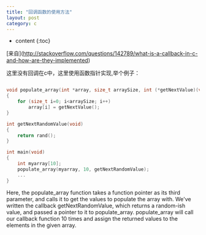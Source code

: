 ```yaml
---
title: "回调函数的使用方法"
layout: post
category: c
---
```


* content
{:toc}

[来自](<BS>http://stackoverflow.com/questions/142789/what-is-a-callback-in-c-and-how-are-they-implemented)
 
这里没有回调在c中，这里使用函数指针实现,举个例子：

```c

void populate_array(int *array, size_t arraySize, int (*getNextValue)(void))
{
    for (size_t i=0; i<arraySize; i++)
        array[i] = getNextValue();
}

int getNextRandomValue(void)
{
    return rand();
}

int main(void)
{
    int myarray[10];
    populate_array(myarray, 10, getNextRandomValue);
    ...
}
```
<BS>Here, the populate_array function takes a function pointer as its third parameter, and calls it to get the values to populate the array with. We've written the callback getNextRandomValue, which returns a random-ish value, and passed a pointer to it to populate_array. populate_array will call our callback function 10 times and assign the returned values to the elements in the given array.

